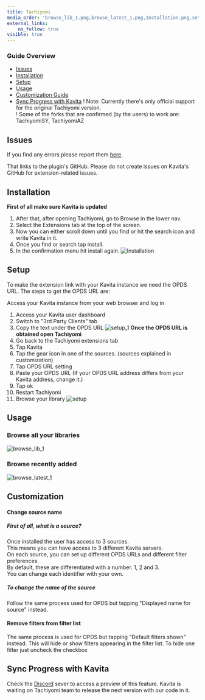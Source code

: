 ```yaml
---
title: Tachiyomi
media_order: 'browse_lib_1.png,browse_latest_1.png,Installation.png,setup.png,setup_1.png'
external_links:
    no_follow: true
visible: true
---
```


### Guide Overview
* [Issues](#issues)
* [Installation](#installation)
* [Setup](#setup)
* [Usage](#usage)
* [Customization Guide](#customization)
* [Sync Progress with Kavita](#sync-progress-with-kavita)
! Note: Currently there's only official support for the original Tachiyomi version.<br/>
! Some of the forks that are confirmed (by the users) to work are: TachiyomiSY, TachiyomiAZ

## Issues
If you find any errors please report them [here](https://github.com/ThePromidius/tachiyomi-extensions/issues/new?assignees=&labels=Bug&template=report_issue.yml). 

That links to the plugin's GitHub. Please do not create issues on Kavita's GitHub for extension-related issues.
## Installation

**First of all make sure Kavita is updated**

1. After that, after opening Tachiyomi, go to Browse in the lower nav.
2. Select the Extensions tab at the top of the screen.
3. Now you can either scroll down until you find or hit the search icon and write Kavita in it.
4. Once you find or search tap install.
5. In the confirmation menu hit install again.
![Installation](Installation.png "Installation")

## Setup

To make the extension link with your Kavita instance we need the OPDS URL.
The steps to get the OPDS URL are:

Access your Kavita instance from your web browser and log in
1. Access your Kavita user dashboard
2. Switch to "3rd Party Clients" tab
3. Copy the text under the OPDS URL
![setup_1](setup_1.png)
**Once the  OPDS URL is obtained open Tachiyomi**
4. Go back to the Tachiyomi extensions tab
5. Tap Kavita
6. Tap the gear icon in one of the sources. (sources explained in customization)
7. Tap OPDS URL setting
8. Paste your OPDS URL (If your OPDS URL address differs from your Kavita address, change it.)
9. Tap ok
10. Restart Tachiyomi
11. Browse your library 
![setup](setup.png "setup")

## Usage
### Browse all your libraries
![browse_lib_1](browse_lib_1.png?cropResize=450,450)
### Browse recently added
![browse_latest_1](browse_latest_1.png?cropResize=450,450)

## Customization
#### Change source name
##### First of all, what is a source?<br/>
Once installed the user has access to 3 sources. <br/>
This means you can have access to 3 different Kavita servers.<br/>
On each source, you can set up different OPDS URLs and different filter preferences.<br/>
By default, these are differentiated with a number. 1, 2 and 3.<br/>
You can change each identifier with your own.<br/>

##### To change the name of the source<br/>
Follow the same process used for OPDS but tapping "Displayed name for source" instead.
#### Remove filters from filter list
The same process is used for OPDS but tapping "Default filters shown" instead.
This will hide or show filters appearing in the filter list. 
To hide one filter just uncheck the checkbox

## Sync Progress with Kavita
Check the [Discord](https://discord.gg/b52wT37kt7) sever to access a preview of this feature. Kavita is waiting on Tachiyomi team to release the next version with our code in it.



